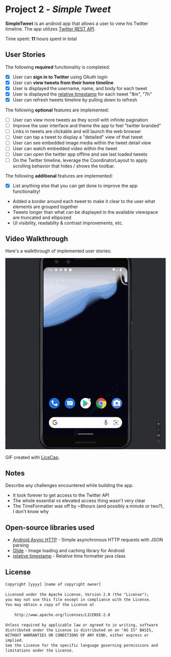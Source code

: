 # Project 2 - *Simple Tweet*

**SimpleTweet** is an android app that allows a user to view his Twitter timeline. The app utilizes [Twitter REST API](https://dev.twitter.com/rest/public).

Time spent: **11** hours spent in total

## User Stories

The following **required** functionality is completed:

- [x] User can **sign in to Twitter** using OAuth login
- [x] User can **view tweets from their home timeline**
- [x] User is displayed the username, name, and body for each tweet
- [x] User is displayed the [relative timestamp](https://gist.github.com/nesquena/f786232f5ef72f6e10a7) for each tweet "8m", "7h"
- [x] User can refresh tweets timeline by pulling down to refresh

The following **optional** features are implemented:

- [ ] User can view more tweets as they scroll with infinite pagination
- [ ] Improve the user interface and theme the app to feel "twitter branded"
- [ ] Links in tweets are clickable and will launch the web browser
- [ ] User can tap a tweet to display a "detailed" view of that tweet
- [ ] User can see embedded image media within the tweet detail view
- [ ] User can watch embedded video within the tweet
- [ ] User can open the twitter app offline and see last loaded tweets
- [ ] On the Twitter timeline, leverage the CoordinatorLayout to apply scrolling behavior that hides / shows the toolbar.

The following **additional** features are implemented:

- [x] List anything else that you can get done to improve the app functionality!
- Added a border around each tweet to make it clear to the user what elements are grouped together
- Tweets longer than what can be displayed in the available viewspace are truncated and ellipsized
- UI visibility, readablity & contrast improvements, etc.

## Video Walkthrough

Here's a walkthrough of implemented user stories:

<img src='https://github.com/oneparchy/SimpleTweet/blob/master/RHP-CP_Twitter-part_1.gif' title='Video Walkthrough' width='' alt='Video Walkthrough' />

GIF created with [LiceCap](http://www.cockos.com/licecap/).

## Notes

Describe any challenges encountered while building the app.
- It took forever to get access to the Twitter API 
- The whole essential vs elevated access thing wasn't very clear
- The TimeFormatter was off by ~8hours (and possibly a minute or two?), I don't know why

## Open-source libraries used

- [Android Async HTTP](https://github.com/codepath/CPAsyncHttpClient) - Simple asynchronous HTTP requests with JSON parsing
- [Glide](https://github.com/bumptech/glide) - Image loading and caching library for Android
- [relative timestamp](https://gist.github.com/nesquena/f786232f5ef72f6e10a7) - Relative time formatter java class

## License

    Copyright [yyyy] [name of copyright owner]

    Licensed under the Apache License, Version 2.0 (the "License");
    you may not use this file except in compliance with the License.
    You may obtain a copy of the License at

        http://www.apache.org/licenses/LICENSE-2.0

    Unless required by applicable law or agreed to in writing, software
    distributed under the License is distributed on an "AS IS" BASIS,
    WITHOUT WARRANTIES OR CONDITIONS OF ANY KIND, either express or implied.
    See the License for the specific language governing permissions and
    limitations under the License.
